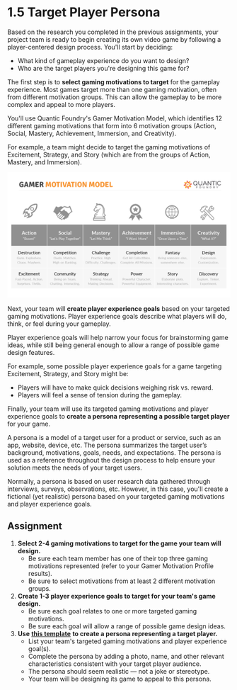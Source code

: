 # 1.5 Target Player Persona

Based on the research you completed in the previous assignments, your project team is ready to begin creating its own video game by following a player-centered design process. You'll start by deciding:

* What kind of gameplay experience do you want to design?
* Who are the target players you're designing this game for?

The first step is to **select gaming motivations to target** for the gameplay experience. Most games target more than one gaming motivation, often from different motivation groups. This can allow the gameplay to be more complex and appeal to more players.

You'll use Quantic Foundry's Gamer Motivation Model, which identifies 12 different gaming motivations that form into 6 motivation groups \(Action, Social, Mastery, Achievement, Immersion, and Creativity\).

For example, a team might decide to target the gaming motivations of Excitement, Strategy, and Story \(which are from the groups of Action, Mastery, and Immersion\).

![](../assets/gamer-motivation-model.png)

Next, your team will **create player experience goals** based on your targeted gaming motivations. Player experience goals describe what players will do, think, or feel during your gameplay.

Player experience goals will help narrow your focus for brainstorming game ideas, while still being general enough to allow a range of possible game design features.

For example, some possible player experience goals for a game targeting Excitement, Strategy, and Story might be:

* Players will have to make quick decisions weighing risk vs. reward.
* Players will feel a sense of tension during the gameplay.

Finally, your team will use its targeted gaming motivations and player experience goals to **create a persona representing a possible target player** for your game.

A persona is a model of a target user for a product or service, such as an app, website, device, etc. The persona summarizes the target user’s background, motivations, goals, needs, and expectations. The persona is used as a reference throughout the design process to help ensure your solution meets the needs of your target users.

Normally, a persona is based on user research data gathered through interviews, surveys, observations, etc. However, in this case, you'll create a fictional \(yet realistic\) persona based on your targeted gaming motivations and player experience goals.

## Assignment

1. **Select 2-4 gaming motivations to target for the game your team will design.**
   * Be sure each team member has one of their top three gaming motivations represented \(refer to your Gamer Motivation Profile results\).
   * Be sure to select motivations from at least 2 different motivation groups.
2. **Create 1-3 player experience goals to target for your team's game design.**
   * Be sure each goal relates to one or more targeted gaming motivations.
   * Be sure each goal will allow a range of possible game design ideas.
3. **Use** [**this template**](https://drive.google.com/open?id=1kc1Bu4eh5CwHrWh8ZsVuVoaxdg1TMjsfFsVbA0VNMC4) **to create a persona representing a target player.**
   * List your team's targeted gaming motivations and player experience goal\(s\).
   * Complete the persona by adding a photo, name, and other relevant characteristics consistent with your target player audience.
   * The persona should seem realistic — not a joke or stereotype.
   * Your team will be designing its game to appeal to this persona.

